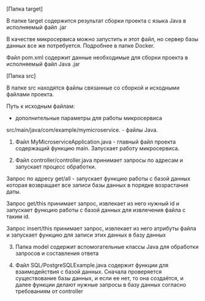 [Папка target]

В папке target содержится результат сборки проекта с языка Java в исполняемый файл .jar

В качестве микросервиса можно запустить и этот файл, но сервер базы данных все же потребуется. Подробнее в папке Docker.

Файл pom.xml содержит данные необходимые для сборки проекта в исполняемый файл Java .jar

[Папка src]

В папке src находятся файлы связанные со сборкой и исходными файлами проекта. 

Путь к исходным файлам: 

 - дополнительные параметры для работы микросервиса 

src/main/java/com/example/mymicroservice. - файлы Java. 

1. Файл MyMicroserviceApplication.java - главный файл проекта содержащий функцию main. Запускает работу микросервиса. 

2. Файл controller/controller.java принимает запросы по адресам и запускает процесс обработки. 

Запрос по адресу get/all - запускает функцию работы с базой данных которая возвращает все записи базы данных в порядке возрастания даты. 

Запрос get/this принимает запрос, извлекает из него нужный id и запускает функцию работы с базой данных для извлечения файла с таким id. 

Запрос insert/this принимает запрос, извлекает из него атрибуты файла и запускает функцию для записи этих данных в базу данных

3. Папка model содержит вспомогательные классы Java для обработки запросов и составления ответа 

4. Файл SQL/PostgreSQLExample.java содержит функции для взаимодействия с базой данных. Сначала проверяется существование базы данных, и 
если ее нет, то она создаётся, и далее функции делают нужные запросы в базу данных согласно требованиям от controller